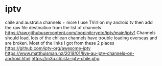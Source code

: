 # iptv
chile and australia channels + more
I use TVirl on my android tv
then add the raw file destination from the list of channels
https://raw.githubusercontent.com/loopinitcrypto/iptv/main/iptv1
Channels should load, lots of the chilean channels have trouble loading overseas and are broken.
Most of the links I got from these 2 places https://github.com/iptv-org/awesome-iptv
https://www.matthuisman.nz/2019/01/live-au-iptv-channels-on-android.html
https://m3u.cl/lista-iptv-chile.php
